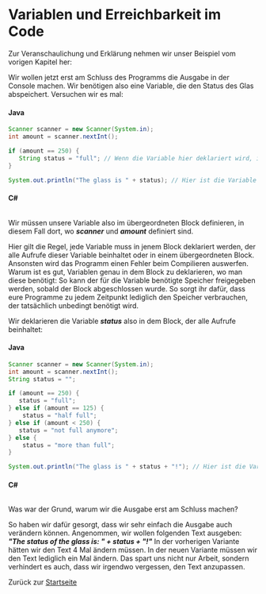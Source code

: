 # Variablen und Erreichbarkeit im Code

Zur Veranschaulichung und Erklärung nehmen wir unser Beispiel vom vorigen Kapitel her:

Wir wollen jetzt erst am Schluss des Programms die Ausgabe in der Console machen. Wir benötigen also eine Variable, die den Status des Glas abspeichert. Versuchen wir es mal:

#### Java 

```Java
Scanner scanner = new Scanner(System.in);
int amount = scanner.nextInt();

if (amount == 250) {
   String status = "full"; // Wenn die Variable hier deklariert wird, ist diese auch nur in diesem Block erreichbar, sprich nur zwischen den { } von der IF-Anweisung.
} 

System.out.println("The glass is " + status); // Hier ist die Variable status also nicht erreichbar. Diese Anweisung würde zu einem Fehler führen.

```

#### C#

```c#

```

Wir müssen unsere Variable also im übergeordneten Block definieren, in diesem Fall dort, wo ***scanner*** und ***amount*** definiert sind. 

Hier gilt die Regel, jede Variable muss in jenem Block deklariert werden, der alle Aufrufe dieser Variable beinhaltet oder in einem übergeordneten Block. Ansonsten wird das Programm einen Fehler beim Compilieren auswerfen. Warum ist es gut, Variablen genau in dem Block zu deklarieren, wo man diese benötigt: So kann der für die Variable benötigte Speicher freigegeben werden, sobald der Block abgeschlossen wurde. So sorgt ihr dafür, dass eure Programme zu jedem Zeitpunkt lediglich den Speicher verbrauchen, der tatsächlich unbedingt benötigt wird. 

Wir deklarieren die Variable ***status*** also in dem Block, der alle Aufrufe beinhaltet:

#### Java 

```Java
Scanner scanner = new Scanner(System.in);
int amount = scanner.nextInt();
String status = "";

if (amount == 250) {
   status = "full";
} else if (amount == 125) {
    status = "half full";
} else if (amount < 250) {
   status = "not full anymore";
} else {
    status = "more than full";
}

System.out.println("The glass is " + status + "!"); // Hier ist die Variable status also nicht erreichbar. Diese Anweisung würde zu einem Fehler führen.

```

#### C#

```c#

```

Was war der Grund, warum wir die Ausgabe erst am Schluss machen?

So haben wir dafür gesorgt, dass wir sehr einfach die Ausgabe auch verändern können. Angenommen, wir wollen folgenden Text ausgeben: ***"The status of the glass is: " + status + "!"*** In der vorherigen Variante hätten wir den Text 4 Mal ändern müssen. In der neuen Variante müssen wir den Text lediglich ein Mal ändern. Das spart uns nicht nur Arbeit, sondern verhindert es auch, dass wir irgendwo vergessen, den Text anzupassen.

Zurück zur [Startseite](README.md)
